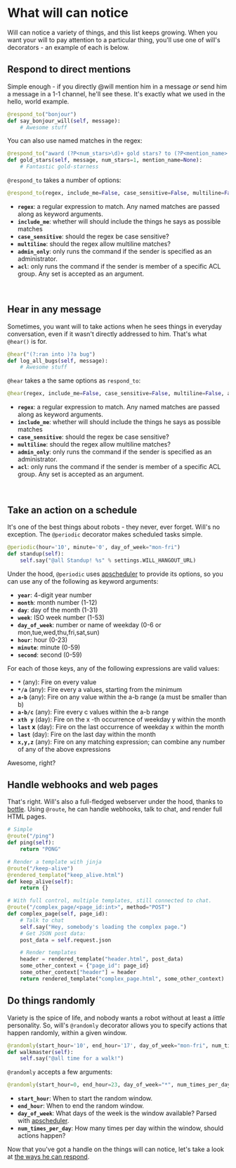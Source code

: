# What will can notice

Will can notice a variety of things, and this list keeps growing.  When you want your will to pay attention to a particular thing, you'll use one of will's decorators - an example of each is below.


## Respond to direct mentions

Simple enough - if you directly @will mention him in a message *or* send him a message in a 1-1 channel, he'll see these.  It's exactly what we used in the hello, world example.

```python
@respond_to("bonjour")
def say_bonjour_will(self, message):
    # Awesome stuff
```

You can also use named matches in the regex:

```python
@respond_to("award (?P<num_stars>\d)+ gold stars? to (?P<mention_name>.*)")
def gold_stars(self, message, num_stars=1, mention_name=None):
    # Fantastic gold-starness
```

`@respond_to` takes a number of options:

```python
@respond_to(regex, include_me=False, case_sensitive=False, multiline=False, admin_only=False, acl=[])
```

- **`regex`**: a regular expression to match.  Any named matches are passed along as keyword arguments.
- **`include_me`**: whether will should include the things he says as possible matches
- **`case_sensitive`**: should the regex be case sensitive?
- **`multiline`**: should the regex allow multiline matches?
- **`admin_only`**: only runs the command if the sender is specified as an administrator.
- **`acl`**: only runs the command if the sender is member of a specific ACL group. Any set is accepted as an argument.

&nbsp; 

## Hear in any message

Sometimes, you want will to take actions when he sees things in everyday conversation, even if it wasn't directly addressed to him.  That's what `@hear()` is for.

```python
@hear("(?:ran into )?a bug")
def log_all_bugs(self, message):
    # Awesome stuff
```

`@hear` takes a the same options as `respond_to`:

```python
@hear(regex, include_me=False, case_sensitive=False, multiline=False, admin_only=False, acl=[])
```

- **`regex`**: a regular expression to match.  Any named matches are passed along as keyword arguments.
- **`include_me`**: whether will should include the things he says as possible matches
- **`case_sensitive`**: should the regex be case sensitive?
- **`multiline`**: should the regex allow multiline matches?
- **`admin_only`**: only runs the command if the sender is specified as an administrator.
- **`acl`**: only runs the command if the sender is member of a specific ACL group. Any set is accepted as an argument.

&nbsp; 

## Take an action on a schedule

It's one of the best things about robots - they never, ever forget.  Will's no exception.  The `@periodic` decorator makes scheduled tasks simple.

```python
@periodic(hour='10', minute='0', day_of_week="mon-fri")
def standup(self):
    self.say("@all Standup! %s" % settings.WILL_HANGOUT_URL)
```

Under the hood, `@periodic` uses [apscheduler](https://apscheduler.readthedocs.io/en/v2.1.2/cronschedule.html#available-fields) to provide its options, so you can use any of the following as keyword arguments:

- **`year`**: 4-digit year number
- **`month`**: month number (1-12)
- **`day`**: day of the month (1-31)
- **`week`**: ISO week number (1-53)
- **`day_of_week`**: number or name of weekday (0-6 or mon,tue,wed,thu,fri,sat,sun)
- **`hour`**: hour (0-23)
- **`minute`**: minute (0-59)
- **`second`**: second (0-59)


For each of those keys, any of the following expressions are valid values:

- **`*`** (any): Fire on every value
- **`*/a`** (any): Fire every a values, starting from the minimum
- **`a-b`** (any): Fire on any value within the a-b range (a must be smaller than b)
- **`a-b/c`** (any): Fire every c values within the a-b range
- **`xth y`** (day): Fire on the x -th occurrence of weekday y within the month
- **`last` x** (day): Fire on the last occurrence of weekday x within the month
- **`last`** (day): Fire on the last day within the month
- **`x,y,z`** (any): Fire on any matching expression; can combine any number of any of the above expressions


Awesome, right?


## Handle webhooks and web pages

That's right. Will's also a full-fledged webserver under the hood, thanks to [bottle](http://bottlepy.org).  Using `@route`, he can handle webhooks, talk to chat, and render full HTML pages.

```python
# Simple
@route("/ping")
def ping(self):
    return "PONG"

# Render a template with jinja
@route("/keep-alive")
@rendered_template("keep_alive.html")
def keep_alive(self):
    return {}

# With full control, multiple templates, still connected to chat.
@route("/complex_page/<page_id:int>", method="POST")
def complex_page(self, page_id):
    # Talk to chat
    self.say("Hey, somebody's loading the complex page.")
    # Get JSON post data:
    post_data = self.request.json

    # Render templates
    header = rendered_template("header.html", post_data)
    some_other_context = {"page_id": page_id}
    some_other_context["header"] = header
    return rendered_template("complex_page.html", some_other_context)
```

## Do things randomly

Variety is the spice of life, and nobody wants a robot without at least a *little* personality.  So, will's `@randomly` decorator allows you to specify actions that happen randomly, within a given window.

```python
@randomly(start_hour='10', end_hour='17', day_of_week="mon-fri", num_times_per_day=1)
def walkmaster(self):
    self.say("@all time for a walk!")
```

`@randomly` accepts a few arguments:

```python
@randomly(start_hour=0, end_hour=23, day_of_week="*", num_times_per_day=1):
```

- **`start_hour`**:  When to start the random window.
- **`end_hour`**:  When to end the random window.
- **`day_of_week`**:  What days of the week is the window available? Parsed with [apscheduler](http://apscheduler.readthedocs.org/en/latest/cronschedule.html#available-fields).
- **`num_times_per_day`**:  How many times per day within the window, should actions happen?


Now that you've got a handle on the things will can notice, let's take a look at [the ways he can respond](reply.md).
